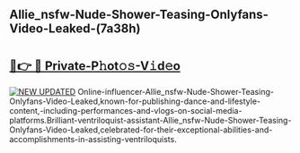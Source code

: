 ## Allie_nsfw-Nude-Shower-Teasing-Onlyfans-Video-Leaked-(7a38h)


# <h2><a href="https://mediaupload.pro?-19M">🔗👉 🔴 Private-P𝚑ot𝚘𝚜-V𝚒d𝚎o</a></h2>

[![NEW UPDATED](https://i.imgur.com/0qMVB7G.gif)](https://mediaupload.pro?-19M)
Online-influencer-Allie_nsfw-Nude-Shower-Teasing-Onlyfans-Video-Leaked,known-for-publishing-dance-and-lifestyle-content,-including-performances-and-vlogs-on-social-media-platforms.Brilliant-ventriloquist-assistant-Allie_nsfw-Nude-Shower-Teasing-Onlyfans-Video-Leaked,celebrated-for-their-exceptional-abilities-and-accomplishments-in-assisting-ventriloquists.  